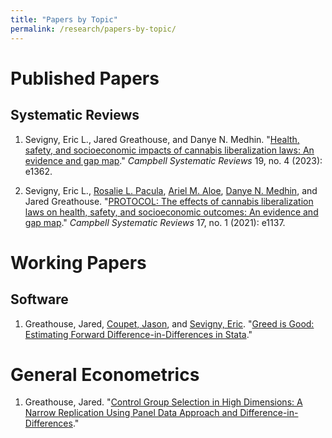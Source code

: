 ```yaml
---
title: "Papers by Topic"
permalink: /research/papers-by-topic/
---
```

# Published Papers

## Systematic Reviews

1. Sevigny, Eric L., Jared Greathouse, and Danye N. Medhin. "[Health, safety, and socioeconomic impacts of cannabis liberalization laws: An evidence and gap map](https://doi.org/10.1002/cl2.1362)." _Campbell Systematic Reviews_ 19, no. 4 (2023): e1362.

2. Sevigny, Eric L., [Rosalie L. Pacula](https://priceschool.usc.edu/faculty/directory/rosalie-pacula/), [Ariel M. Aloe](https://education.uiowa.edu/directory/ariel-aloe), [Danye N. Medhin](https://www.nccu.edu/employee/dmedhin), and Jared Greathouse. "[PROTOCOL: The effects of cannabis liberalization laws on health, safety, and socioeconomic outcomes: An evidence and gap map](https://doi.org/10.1002/cl2.1137)." _Campbell Systematic Reviews_ 17, no. 1 (2021): e1137.

# Working Papers

## Software

1.  Greathouse, Jared, [Coupet, Jason](https://aysps.gsu.edu/profile/jason-coupet/), and [Sevigny, Eric](https://aysps.gsu.edu/profile/eric-sevigny/). "[Greed is Good: Estimating Forward Difference-in-Differences in Stata](https://jgreathouse9.github.io/publications/FDIDSJ.pdf)."

# General Econometrics

1. Greathouse, Jared. "[Control Group Selection in High Dimensions: A Narrow Replication Using Panel Data Approach and Difference-in-Differences](https://jgreathouse9.github.io/publications/Replication_of_Shi_2023.pdf)."
